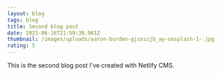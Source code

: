 ```yaml
---
layout: blog
tags: blog
title: Second blog post
date: 2021-06-16T21:59:38.961Z
thumbnail: /images/uploads/aaron-burden-gjzxszjb_ay-unsplash-1-.jpg
rating: 5
---
```

This is the second blog post I've created with Netlify CMS.